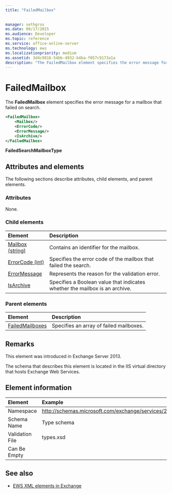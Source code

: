 ```yaml
---
title: "FailedMailbox"
 
 
manager: sethgros
ms.date: 09/17/2015
ms.audience: Developer
ms.topic: reference
ms.service: office-online-server
ms.technology: ews
ms.localizationpriority: medium
ms.assetid: 3d4c9816-54bb-4932-b4ba-f057c9173a1a
description: "The FailedMailbox element specifies the error message for a mailbox that failed on search."
---
```


# FailedMailbox

The **FailedMailbox** element specifies the error message for a mailbox that failed on search. 
  
```XML
<FailedMailbox>
    <Mailbox/>
    <ErrorCode/>
    <ErrorMessage/>
    <IsArchive/>
</FailedMailbox>
```

 **FailedSearchMailboxType**
## Attributes and elements

The following sections describe attributes, child elements, and parent elements.
  
### Attributes

None.
  
### Child elements

|**Element**|**Description**|
|:-----|:-----|
|[Mailbox (string)](mailbox-string.md) <br/> |Contains an identifier for the mailbox.  <br/> |
|[ErrorCode (int)](errorcode-int.md) <br/> |Specifies the error code of the mailbox that failed the search.  <br/> |
|[ErrorMessage](errormessage.md) <br/> |Represents the reason for the validation error.  <br/> |
|[IsArchive](isarchive.md) <br/> |Specifies a Boolean value that indicates whether the mailbox is an archive.  <br/> |
   
### Parent elements

|**Element**|**Description**|
|:-----|:-----|
|[FailedMailboxes](failedmailboxes.md) <br/> |Specifies an array of failed mailboxes.  <br/> |
   
## Remarks

This element was introduced in Exchange Server 2013.
  
The schema that describes this element is located in the IIS virtual directory that hosts Exchange Web Services.
  
## Element information

| Element | Example |
|:-----|:-----|
|Namespace  <br/> |http://schemas.microsoft.com/exchange/services/2006/types  <br/> |
|Schema Name  <br/> |Type schema  <br/> |
|Validation File  <br/> |types.xsd  <br/> |
|Can Be Empty  <br/> ||
   
## See also



- [EWS XML elements in Exchange](ews-xml-elements-in-exchange.md)

